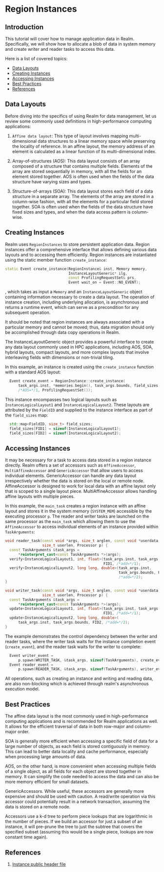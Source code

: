 # Region Instances

## Introduction
This tutorial will cover how to manage application data in
Realm. Specifically, we will show how to allocate a blob of data in
system memory and create writer and reader tasks to access this data.

Here is a list of covered topics:

* [Data Layouts](#data-layouts)
* [Creating Instances](#creating-instances)
* [Accessing Instances](#accessing-intances)
* [Best Practices](#best-practices)
* [References](#references)

## Data Layouts
Before diving into the specifics of using Realm for data management,
let us review some commonly used definitions in high-performance
computing applications:

1. `Affine data layout`: This type of layout involves mapping
multi-dimensional data structures to a linear memory space while
preserving the locality of reference. In an affine layout, the memory
address of an element is calculated as a linear function of its
multi-dimensional index.

2. Array-of-structures (AOS): This data layout consists of an array
composed of a structure that contains multiple fields. Elements of
the array are stored sequentially in memory, with all the fields for
an element stored together. AOS is often used when the fields of the
data structure have varying sizes and types.

3. Structure-of-arrays (SOA): This data layout stores each field of a
data structure in a separate array. The elements of the array are
stored in a column-wise fashion, with all the elements for a
particular field stored together. SOA is often used when the fields
of the data structure have fixed sizes and types, and when the data
access pattern is column-wise.

## Creating Instances
Realm uses `RegionInstances` to store persistent application data.
Region instances offer a comprehensive interface that allows defining
various data layouts and to accessing them efficiently. Region instances
are instantiated using the static member function
`create_instance`:

```c++
static Event create_instance(RegionInstance& inst, Memory memory,
                             InstanceLayoutGeneric* ilg,
                             const ProfilingRequestSet& prs,
                             Event wait_on = Event::NO_EVENT);
```

, which takes as input a `Memory` and an `InstanceLayoutGeneric` object
containing information necessary to create a data layout. The operation
of instance creation, including underlying allocation, is asynchronous
and returns a runtime event, which can serve as a precondition for any
subsequent operation.

It should be noted that region instances are always associated with a
particular memory and cannot be moved; thus, data migration should only
be accomplished through data copy operations in Realm.

The InstanceLayoutGeneric object provides a powerful interface to
create any data layout commonly used in HPC applications, including
AOS, SOA, hybrid layouts, compact layouts, and more complex layouts
that involve interleaving fields with dimensions or non-trivial tiling.

In this example, an instance is created using the `create_instance` function
with a standard AOS layout:

```c++
  Event create_event = RegionInstance::create_instance(
      task_args.inst, *memories.begin(), task_args.bounds, field_sizes,
      /*AOS=*/1, ProfilingRequestSet());
```

This instance encompasses two logical layouts such as `InstanceLogicalLayout1`
and `InstanceLogicalLayout2`. These layouts are attributed by the `FieldID`
and supplied to the instance interface as part of the `field_sizes` map:

```c++
  std::map<FieldID, size_t> field_sizes;
  field_sizes[FID1] = sizeof(InstanceLogicalLayout1);
  field_sizes[FID2] = sizeof(InstanceLogicalLayout2);
```

## Accessing Instances
It may be necessary for a task to access data stored in a
region instance directly. Realm offers a set of accessors such as
`AffineAccessor`, `MultiAffineAccessor` and `GenericAccessor` that
allow users to access individual elements. GenericAccessor can handle
any data layout irrespectively whether the data is stored on the local or
remote node. AffineAccessor is designed to work for local data
with an affine layout only that is scoped to a single layout piece.
MultiAffineAccessor allows handling affine layouts with multiple
pieces.

In this example, the `main_task` creates a region instance with an
affine layout and stores it in the system memory (`SYSTEM_MEM`)
accessible by the executing processor `p`. The reader and writer tasks 
are launched on the same processor as the `main_task` which
allowing them to use the `AffineAccessor` to access individual
elements of an instance provided within `TaskArguments`:

```c++
void reader_task(const void *args, size_t arglen, const void *userdata,
                 size_t userlen, Processor p) {
  const TaskArguments &task_args =
      *reinterpret_cast<const TaskArguments *>(args);
  verify<InstanceLogicalLayout1, int, float>(task_args.inst, task_args.bounds,
                                             FID1, /*add=*/1);
  verify<InstanceLogicalLayout2, long long, double>(task_args.inst,
                                                    task_args.bounds, FID2,
                                                    /*add=*/2);
}

void writer_task(const void *args, size_t arglen, const void *userdata,
                 size_t userlen, Processor p) {
  const TaskArguments &task_args =
      *reinterpret_cast<const TaskArguments *>(args);
  update<InstanceLogicalLayout1, int, float>(task_args.inst, task_args.bounds,
                                             FID1, /*add=*/1);
  update<InstanceLogicalLayout2, long long, double>(
      task_args.inst, task_args.bounds, FID2, /*add=*/2);
}
```

The example demonstrates the control dependency between the writer and
reader tasks, where the writer task waits for the instance
completion event (`create_event`), and the reader task waits for the 
writer to complete:

```c++
  Event writer_event =
      p.spawn(WRITER_TASK, &task_args, sizeof(TaskArguments), create_event);
  Event reader_event =
      p.spawn(READER_TASK, &task_args, sizeof(TaskArguments), writer_event);
```

All operations, such as creating an instance and writing and reading data, are
also non-blocking which is achieved through realm's asynchronous execution
model.

## Best Practices
The affine data layout is the most commonly used in high-performance
computing applications and is recommended for Realm applications as
well. It allows for the efficient traversal of data in both row-major and
column-major order.

SOA is generally more efficient when accessing a specific
field of data for a large number of objects, as each field is
stored contiguously in memory. This can lead to better data locality
and cache performance, especially when processing large amounts of 
data.

AOS, on the other hand, is more convenient when accessing
multiple fields of a single object, as all fields for each object are
stored together in memory. It can simplify the code needed to access
the data and can also be more memory efficient for small datasets.

GenericAccessors.  While useful, these accessors are generally more
expensive and should be used with caution. A read/write operation via
this accessor could potentially result in a network transaction,
assuming the data is stored on a remote node.

Accessors use a k-d tree to perform piece lookups that are
logarithmic in the number of pieces. If we build an accessor for just
a subset of an instance, it will pre-prune the tree to just the subtree
that covers the specified subset (assuming this would be a single
piece, lookups are now constant time again).

## References

1. [Instance public header file](https://github.com/StanfordLegion/legion/blob/stable/runtime/realm/instance.h)
